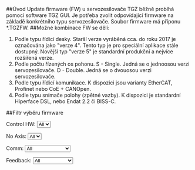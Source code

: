 <!--![FW logo](../../../../source/img/icoLoad.png){: style="width:3%;" }-->
##Úvod
Update firmware (FW) u servozesilovače TGZ běžně probíhá pomocí software TGZ GUI. Je potřeba zvolit odpovídající firmware na základě konkrétního typu servozesilovače. Soubor firmware má příponu *.TGZFW.
##Možné kombinace
FW se dělí:

1) Podle typu řídicí desky. Starší verze vyráběná cca. do roku 2017 je označována jako "verze 4". Tento typ je pro speciální aplikace stále dostupný.
   Novější typ "verze 5" je standardní produkční a nejvíce rozšířená verze.   
2) Podle počtu řízených os pohonu. S - Single. Jedná se o jednoosou verzi servozesilovače. D - Double. Jedná se o dvouosou verzi servozesilovače.   
3) Podle typu řídicí komunikace. K dispozici jsou varianty EtherCAT, Profinet nebo CoE + CANOpen.   
4) Podle typu snímače polohy (zpětné vazby). K dispozici je standardní Hiperface DSL, nebo Endat 2.2 či BISS-C.   

##Filtr výběru firmware
<div id="filters">
  <label for="filter-controlHW">Control HW:</label>
  <select id="filter-controlHW">
    <option value="">All</option>
    <option value="4">4</option>
    <option value="5">5</option>
  </select>

  <label for="filter-NoAxis">No Axis:</label>
  <select id="filter-NoAxis">
    <option value="">All</option>
    <option value="S">S</option>
    <option value="D">D</option>
  </select>

  <label for="filter-Comm">Comm:</label>
  <select id="filter-Comm">
    <option value="">All</option>
    <option value="EtherCAT">EtherCAT</option>
    <option value="Profinet">Profinet</option>
    <option value="CoEcanopen">CoE + CANOpen</option>
  </select>

  <label for="filter-FB">Feedback:</label>
  <select id="filter-FB">
    <option value="">All</option>
    <option value="HiperfaceDSL">Hiperface DSL</option>
    <option value="Endat2_2">Endat 2.2</option>
    <option value="BissC_SSI">Biss C, SSI</option>
  </select>
</div>

<div id="firmware-list"></div>

